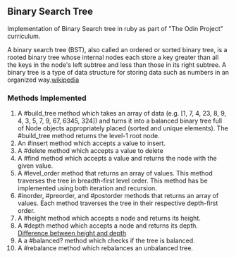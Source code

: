 ## Binary Search Tree
Implementation of Binary Search tree in ruby as part of "The Odin Project" curriculum.

A binary search tree (BST), also called an ordered or sorted binary tree, is a rooted binary tree whose internal nodes each store a key greater than all the keys in the node's left subtree and less than those in its right subtree. A binary tree is a type of data structure for storing data such as numbers in an organized way.[wikipedia](https://en.wikipedia.org/wiki/Binary_search_tree)

### Methods Implemented
1. A #build_tree method which takes an array of data (e.g. [1, 7, 4, 23, 8, 9, 4, 3, 5, 7, 9, 67, 6345, 324]) and turns it into a balanced binary tree full of Node objects appropriately placed (sorted and unique elements). The #build_tree method returns the level-1 root node.
2. An #insert method which accepts a value to insert.
3. A #delete method which accepts a value to delete
4. A #find method which accepts a value and returns the node with the given value.
5. A #level_order method that returns an array of values. This method traverses the tree in breadth-first level order. This method has be implemented using both iteration and recursion.
6. #inorder, #preorder, and #postorder methods that returns an array of values. Each method traverses the tree in their respective depth-first order.
7. A #height method which accepts a node and returns its height.
8. A #depth method which accepts a node and returns its depth. [Difference between height and depth](https://stackoverflow.com/questions/2603692/what-is-the-difference-between-tree-depth-and-height#:~:text=The%20depth%20of%20a%20node,have%20a%20height%20of%200.)
9. A a #balanced? method which checks if the tree is balanced.
10. A #rebalance method which rebalances an unbalanced tree.
